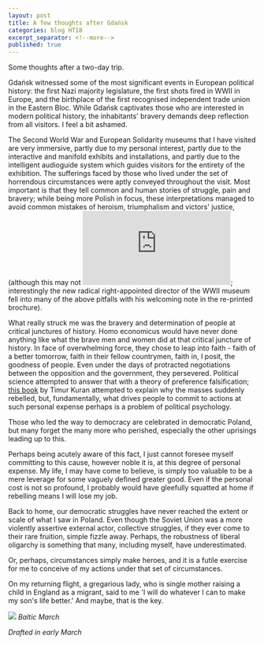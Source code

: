 ```yaml
---
layout: post
title: A few thoughts after Gdańsk
categories: blog HT18
excerpt_separator: <!--more-->
published: true
---
```


Some thoughts after a two-day trip.

<!--more-->

Gdańsk witnessed some of the most significant events in European political history: the first Nazi majority legislature, the first shots fired in WWII in Europe, and the birthplace of the first recognised independent trade union in the Eastern Bloc. While Gdańsk captivates those who are interested in modern political history, the inhabitants' bravery demands deep reflection from all visitors. I feel a bit ashamed.

The Second World War and European Solidarity museums that I have visited are very immersive, partly due to my personal interest, partly due to the interactive and manifold exhibits and installations, and partly due to the intelligent audioguide system which guides visitors for the entirety of the exhibition. The sufferings faced by those who lived under the set of horrendous circumstances were aptly conveyed throughout the visit. Most important is that they tell common and human stories of struggle, pain and bravery; while being more Polish in focus, these interpretations managed to avoid common mistakes of heroism, triumphalism and victors' justice, (although this may not ![last that much longer](https://www.huffingtonpost.com/pawel-adamowicz/world-war-ii-museum-in-th_b_9867292.html); interestingly the new radical right-appointed director of the WWII museum fell into many of the above pitfalls with his welcoming note in the re-printed brochure).

What really struck me was the bravery and determination of people at critical junctures of history. Homo economicus would have never done anything like what the brave men and women did at that critical juncture of history. In face of overwhelming force, they chose to leap into faith - faith of a better tomorrow, faith in their fellow countrymen, faith in, I posit, the goodness of people. Even under the days of protracted negotiations between the opposition and the government, they persevered. Political science attempted to answer that with a theory of preference falsification; [this book](http://www.hup.harvard.edu/catalog.php?isbn=9780674707580) by Timur Kuran attempted to explain why the masses suddenly rebelled, but, fundamentally, what drives people to commit to actions at such personal expense perhaps is a problem of political psychology.

Those who led the way to democracy are celebrated in democratic Poland, but many forget the many more who perished, especially the other uprisings leading up to this.

Perhaps being acutely aware of this fact, I just cannot foresee myself committing to this cause, however noble it is, at this degree of personal expense. My life, I may have come to believe, is simply too valuable to be a mere leverage for some vaguely defined greater good. Even if the personal cost is not so profound, I probably would have gleefully squatted at home if rebelling means I will lose my job.

Back to home, our democratic struggles have never reached the extent or scale of what I saw in Poland. Even though the Soviet Union was a more violently assertive external actor, collective struggles, if they ever come to their rare fruition, simple fizzle away. Perhaps, the robustness of liberal oligarchy is something that many, including myself, have underestimated.

Or, perhaps, circumstances simply make heroes, and it is a futile exercise for me to conceive of my actions under that set of circumstances.

On my returning flight, a gregarious lady, who is single mother raising a child in England as a migrant, said to me 'I will do whatever I can to make my son's life better.' And maybe, that is the key.

![](/images/gdansk.png)
*Baltic March*

*Drafted in early March*
